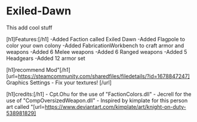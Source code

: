 # Exiled-Dawn
 This add cool stuff

[h1]Features:[/h1]
	-Added Faction called Exiled Dawn
	-Added Flagpole to color your own colony
	-Added FabricationWorkbench to craft armor and weapons
	-Added 6 Melee weapons
	-Added 6 Ranged weapons
	-Added 5 Headgears
	-Added 12 armor set
	
[h1]recommend Mod"[/h1]
[url=https://steamcommunity.com/sharedfiles/filedetails/?id=1678847247] Graphics Settings - Fix your textures! [/url]

[h1]credits:[/h1] 
	- Cpt.Ohu for the use of "FactionColors.dll"
	- Jecrell for the use of "CompOversizedWeapon.dll"
	- Inspired by kimplate for this person art called "[url=https://www.deviantart.com/kimplate/art/knight-on-duty-538981829]
